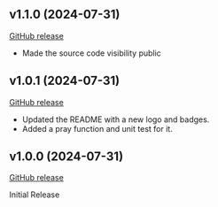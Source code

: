 ## v1.1.0 (2024-07-31)

[GitHub release](https://github.com/MitchMedeiros/mypackage/tag/v1.0.0)

- Made the source code visibility public

## v1.0.1 (2024-07-31)

[GitHub release](https://github.com/MitchMedeiros/mypackage/tag/v1.0.0)

- Updated the README with a new logo and badges.
- Added a pray function and unit test for it.

## v1.0.0 (2024-07-31)

[GitHub release](https://github.com/MitchMedeiros/mypackage/tag/v1.0.0)

Initial Release
